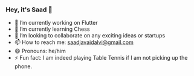 ### Hey, it's Saad 👋

- 🔭 I’m currently working on Flutter
- 🌱 I’m currently learning Chess
- 👯 I’m looking to collaborate on any exciting ideas or startups
- 📫 How to reach me: saadjavaidalvi@gmail.com
- 😄 Pronouns: he/him
- ⚡ Fun fact: I am indeed playing Table Tennis if I am not picking up the phone.
